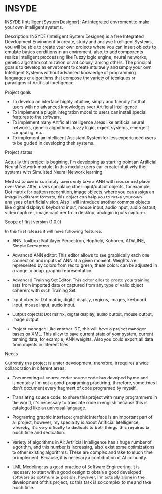 INSYDE
======

INSYDE (Intelligent System Designer): An integrated enviroment to make your own intelligent systems.


Description: INSYDE (Intelligent System Designer) is a free Integrated Development Enviroment to create, study and 
analyse Intelligent Systems, you will be able to create your own projects where you can insert objects to emulate 
basics conditions in an enviroment, also, to add components realize Intelligent proccessing like Fuzzy logic engine, 
neural networks, genetic algorithm optimization or ant colony, among others. The principal goal is to develop an 
enviroment to create intuitively and simply your own Intelligent Systems without advanced knowledge of programming 
languages or algorithms that compose the variety of tecniques or paradigms of Artificial Intelligence.

Project goals

- To develop an interface highly intuitive, simply and friendly for that users with no advanced knowledges over
  Artificial Intelligence
- To implement a plugin integration model to users can install special features to the software.
- To implement many Artificial Intelligence areas like artificial neural networks, genetic algorithms, fuzzy logic,
  expert systems, emergent computing, etc. 
- To implement an Intelligent Assistant System for less experienced users to be guided in developing their systems.

Project status

Actually this project is begining, I'm developing as starting point an Artificial Neural Network module. In this module
users can create intuitively their systems with Simulated Neural Network learning.

Method to use is so simply, users only take a ANN with mouse and place over View. After, users can place other 
input/output objects, for example, Dot matrix for pattern recognition, image objects, where you can assign an image
in diferent formats; this object can help you to make your own analyses of artificial vision. Also I will introduce
another common objects like digital dislplays, keyboard input, mouse input, audio input, audio output, video capturer,
image capturer from desktop, analogic inputs capturer.

Scope of first version (1.0.0)

In this first release it will have following features:

- ANN Toolbox:
  Multilayer Perceptron, Hopfield, Kohonen, ADALINE, Simple Perceptron

- Advanced ANN editor:
  This editor allows to see graphically each one connection and inputs of ANN at a given moment. Weights are 
  represented by colors from red to green; these colors can be adjusted in a range to adapt graphic representation

- Advanced Training Set Editor: 
  This editor allos to create your training sets from imported data or captured from any type of valid object
  coherent with such Training Set.

- Input objects:
  Dot matrix, digital display, regions, images, keyboard input, mouse input, audio input.

- Output objects:
  Dot matrix, digital display, audio output, mouse output, image output

- Project manager:
  Like another IDE, this will have a project manager bases on XML. This allow to save current state of your system,
  current tunning data, for example, ANN weights. Also you could export all data from objects in diferent files.

Needs

Currently this project is under development, therefore, it requires a wide collaboration in diferent areas:

- Documenting all source code: source code has develped by me and lamentably I'm not a good-programing practicing,
  therefore, sometimes I don't document every fragment of code programed by myself.

- Translating source code: to share this project with many programmers in the world, it's necessary to translate code
  in english because this is cataloged like an universal language.
- Programing graphic interface: graphic interface is an important part of all project, however, my speciality is about Artificial Intelligence, whereby, it's very dificulty to dedicate
  to both things, this requires to much time and dedication.
- Variety of algorithms in AI: Artificial Intelligence has a huge number of algorithm, and this number is increasing, 
  also, exist some optimizations to other existing algorithms. These are complex and take to much time to implement.
  Because, it is necesary a contribution of AI comunity.
- UML Modeling: as a good practice of Software Engineering, it is necesary to start with a good design to obtain a 
  good developed software as optimum as posible, however, I'm actually alone in the development of this project, so
  this task is so complex to me and take much time.
